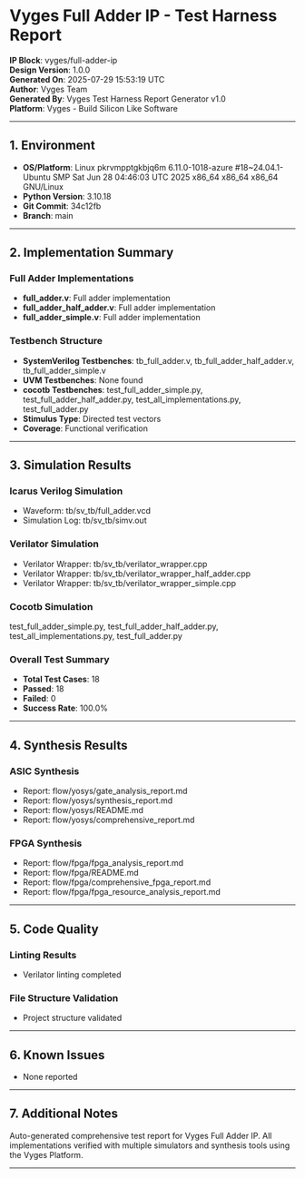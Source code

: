 
# Vyges Full Adder IP - Test Harness Report

**IP Block**: vyges/full-adder-ip  
**Design Version**: 1.0.0  
**Generated On**: 2025-07-29 15:53:19 UTC  
**Author**: Vyges Team  
**Generated By**: Vyges Test Harness Report Generator v1.0  
**Platform**: Vyges - Build Silicon Like Software

---

## 1. Environment

- **OS/Platform**: Linux pkrvmpptgkbjq6m 6.11.0-1018-azure #18~24.04.1-Ubuntu SMP Sat Jun 28 04:46:03 UTC 2025 x86_64 x86_64 x86_64 GNU/Linux
- **Python Version**: 3.10.18
- **Git Commit**: 34c12fb
- **Branch**: main

---

## 2. Implementation Summary

### Full Adder Implementations
- **full_adder.v**: Full adder implementation
- **full_adder_half_adder.v**: Full adder implementation
- **full_adder_simple.v**: Full adder implementation

### Testbench Structure
- **SystemVerilog Testbenches**: tb_full_adder.v, tb_full_adder_half_adder.v, tb_full_adder_simple.v
- **UVM Testbenches**: None found
- **cocotb Testbenches**: test_full_adder_simple.py, test_full_adder_half_adder.py, test_all_implementations.py, test_full_adder.py
- **Stimulus Type**: Directed test vectors
- **Coverage**: Functional verification

---

## 3. Simulation Results

### Icarus Verilog Simulation
- Waveform: tb/sv_tb/full_adder.vcd
- Simulation Log: tb/sv_tb/simv.out

### Verilator Simulation
- Verilator Wrapper: tb/sv_tb/verilator_wrapper.cpp
- Verilator Wrapper: tb/sv_tb/verilator_wrapper_half_adder.cpp
- Verilator Wrapper: tb/sv_tb/verilator_wrapper_simple.cpp

### Cocotb Simulation
test_full_adder_simple.py, test_full_adder_half_adder.py, test_all_implementations.py, test_full_adder.py

### Overall Test Summary
- **Total Test Cases**: 18
- **Passed**: 18
- **Failed**: 0
- **Success Rate**: 100.0%

---

## 4. Synthesis Results

### ASIC Synthesis
- Report: flow/yosys/gate_analysis_report.md
- Report: flow/yosys/synthesis_report.md
- Report: flow/yosys/README.md
- Report: flow/yosys/comprehensive_report.md

### FPGA Synthesis
- Report: flow/fpga/fpga_analysis_report.md
- Report: flow/fpga/README.md
- Report: flow/fpga/comprehensive_fpga_report.md
- Report: flow/fpga/fpga_resource_analysis_report.md

---

## 5. Code Quality

### Linting Results
- Verilator linting completed

### File Structure Validation
- Project structure validated

---

## 6. Known Issues

- None reported

---

## 7. Additional Notes

Auto-generated comprehensive test report for Vyges Full Adder IP. All implementations verified with multiple simulators and synthesis tools using the Vyges Platform.

---
